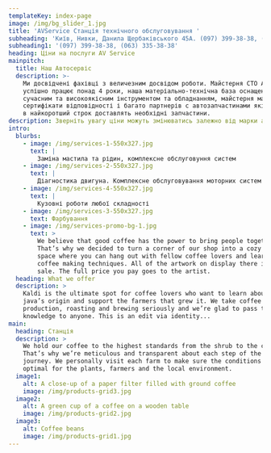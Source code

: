 ```yaml
---
templateKey: index-page
image: /img/bg_slider_1.jpg
title: 'AVService Станція технічного обслуговування '
subheading: 'Київ, Нивки, Данила Щербаківського 45А. (097) 399-38-38, (063) 335-38-38'
subheading1: '(097) 399-38-38, (063) 335-38-38'
heading: Ціни на послуги AV Service
mainpitch:
  title: Наш Автосервіс
  description: >-
    Ми досвідчені фахівці з величезним досвідом роботи. Майстерня СТО AV Service
    успішно працює понад 4 роки, наша матеріально-технічна база оснащена
    сучасним та високоякісним інструментом та обладнанням, майстерня має всі
    сертифікати відповідності і багато партнерів с автозапчастинами які швидко і
    в найкоротший строк доставлять необхідні запчастини.
description: Зверніть увагу ціни можуть змінюватись залежно від марки авто*
intro:
  blurbs:
    - image: /img/services-1-550x327.jpg
      text: |
        Заміна мастила та рідин, комплексне обслуговуння систем
    - image: /img/services-2-550x327.jpg
      text: |
        Діагностика двигуна. Комплексне обслуговування моторних систем
    - image: /img/services-4-550x327.jpg
      text: |
        Кузовні роботи любої складності
    - image: /img/services-3-550x327.jpg
      text: Фарбування
    - image: /img/services-promo-bg-1.jpg
      text: >
        We believe that good coffee has the power to bring people together.
        That’s why we decided to turn a corner of our shop into a cozy meeting
        space where you can hang out with fellow coffee lovers and learn about
        coffee making techniques. All of the artwork on display there is for
        sale. The full price you pay goes to the artist.
  heading: What we offer
  description: >
    Kaldi is the ultimate spot for coffee lovers who want to learn about their
    java’s origin and support the farmers that grew it. We take coffee
    production, roasting and brewing seriously and we’re glad to pass that
    knowledge to anyone. This is an edit via identity...
main:
  heading: Станція
  description: >
    We hold our coffee to the highest standards from the shrub to the cup.
    That’s why we’re meticulous and transparent about each step of the coffee’s
    journey. We personally visit each farm to make sure the conditions are
    optimal for the plants, farmers and the local environment.
  image1:
    alt: A close-up of a paper filter filled with ground coffee
    image: /img/products-grid3.jpg
  image2:
    alt: A green cup of a coffee on a wooden table
    image: /img/products-grid2.jpg
  image3:
    alt: Coffee beans
    image: /img/products-grid1.jpg
---
```


